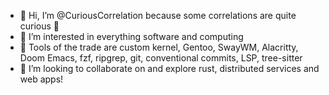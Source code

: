 - 👋 Hi, I’m @CuriousCorrelation because some correlations are quite curious 🤔
- 👀 I’m interested in everything software and computing
- 🧰 Tools of the trade are custom kernel, Gentoo, SwayWM, Alacritty, Doom Emacs, fzf, ripgrep, git, conventional commits, LSP, tree-sitter
- 💞️ I’m looking to collaborate on and explore rust, distributed services and web apps!
<!---
CuriousCorrelation/CuriousCorrelation is a ✨ special ✨ repository because its `README.md` (this file) appears on your GitHub profile.
You can click the Preview link to take a look at your changes.
--->
